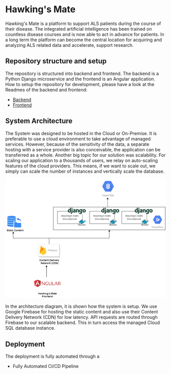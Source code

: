 # Hawking's Mate
Hawking's Mate is a platform to support ALS patients during the course of their disease. The integrated
artificial intelligence has been trained on countless disease courses and is now able to act in advance
for patients. In a long term the platform can become the central location for acquiring and analyzing ALS
related data and accelerate, support research.

## Repository structure and setup
The repository is structured into backend and frontend. The backend is a Python Django microservice
and the frontend is an Angular application. How to setup the repository for development, please have a look
at the Readmes of the backend and frontend:
- [Backend](backend/README.md)
- [Frontend](frontend/guardian/README.md)

## System Architecture
The System was designed to be hosted in the Cloud or On-Premise. It is preferable to use a cloud environment to take advantage of managed services. However, because of the sensitivity of the data, a separate hosting with a service provider is also conceivable, the application can be transferred as a whole. Another big topic for our solution was scalability. For scaling our application to a thousands of users, we relay on auto-scaling features of the cloud providers. This means, if we want to scale out, we simply can scale the number of instances and vertically scale the database.

![System Architecture](_doc/system-architecture.png)

In the architecture diagram, it is shown how the system is setup. We use Google Firebase for hosting the static content and also use their Content Delivery Network (CDN) for low latency. API requests are routed through Firebase to our scalable backend. This in turn access the managed Cloud SQL database instance.

## Deployment
The deployment is fully automated through a 

- Fully Automated CI/CD Pipeline
